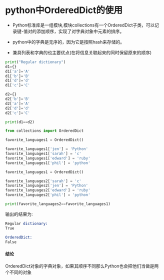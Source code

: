 # python中OrderedDict的使用

- Python标准库是一组模块,模块collections有一个OrderedDict子类，可以记录键-值对的添加顺序，实现了对字典对象中元素的排序。

- python中的字典是无序的，因为它是按照hash来存储的。

- 兼具列表和字典的也主要优点(在将信息关联起来的同时保留原来的顺序)

```python
print("Regular dictionary")
d1={}
d1['a']='A'
d1['b']='B'
d1['d']='d'
d1['c']='C'

d2={}
d2['b']='B'
d2['a']='A'
d2['d']='d'
d2['c']='C'

print(d1==d2)

from collections import OrderedDict

favorite_languages1 = OrderedDict()

favorite_languages1['jen'] = 'Python'
favorite_languages1['sarah'] = 'c'
favorite_languages1['edward'] = 'ruby'
favorite_languages1['phil'] = 'python'

favorite_languages1 = OrderedDict()

favorite_languages2['sarah'] = 'c'
favorite_languages2['jen'] = 'Python'
favorite_languages2['edward'] = 'ruby'
favorite_languages2['phil'] = 'python'

print(favorite_languages2==favorite_languages1)
```

输出的结果为:
```s
Regular dictionary:
True

OrderedDict:
False
```

#### 结论
OrderedDict对象的字典对象，如果其顺序不同那么Python也会把他们当做是两个不同的对象



